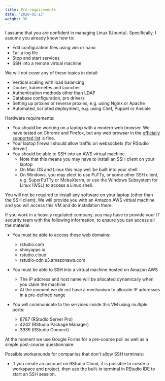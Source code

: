 ```yaml
---
title: Pre-requirements
date: '2020-01-13'
weight: 30
---
```


I assume that you are confident in managing Linux (Ubuntu). Specifically, I assume you already know how to:

* Edit configuration files using vim or nano
* Tail a log file
* Stop and start services
* SSH into a remote virtual machine

We will not cover any of these topics in detail:

* Vertical scaling with load balancing
* Docker, kubernetes and launcher
* Authentication methods other than LDAP
* Database configuration, pro drivers
* Setting up proxies or reverse proxies, e.g. using Nginx or Apache
* Automated, scripted deployment, e.g. using Chef, Puppet or Ansible

Hardware requirements:

* You should be working on a laptop with a modern web browser. We have tested on Chrome and Firefox, but any web browser in the [officially supported list](https://support.rstudio.com/hc/en-us/articles/227449447-Supported-browsers-for-RStudio-Connect) is fine.
* Your laptop firewall should allow traffic on websockets (for RStudio Server)
* You should be able to SSH into an AWS virtual machine.
    - Note that this means you may have to install an SSH client on your laptop
    - On Mac OS and Linux this may well be built into your shell
    - On Windows, you may elect to use PuTTy, or some other SSH client, e.g. SuperPuTTy or MobaXterm, or use the Windows Subsystem for Linux (WSL) to access a Linux shell.

You will not be required to install any software on your laptop (other than the SSH client).  We will provide you with an Amazon AWS virtual machine and you will access this VM and do installation there.

If you work in a heavily regulated company, you may have to provide your IT security team with the following information, to ensure you can access all the material:

* You must be able to access these web domains:
    - rstudio.com
    - shinyapps.io
    - rstudio.cloud
    - rstudio-cdn.s3.amazonaws.com

* You must be able to SSH into a virtual machine hosted on Amazon AWS

    - The IP address and host name will be allocated dynamically when you claim the machine
    - At the moment we do not have a mechanism to allocate IP addresses in a pre-defined range

* You will communicate to the services inside this VM using multiple ports:

    - 8787 (RStudio Server Pro)
    - 4242 (RStudio Package Manager)
    - 3939 (RStudio Connect)

At the moment we use Google Forms for a pre-course poll as well as a simple post-course questionnaire.

Possible workarounds for companies that don't allow SSH terminals:

* If you create an account on RStudio Cloud, it is possible to create a workspace and project, then use the built-in terminal in RStudio IDE to start an SSH session.
